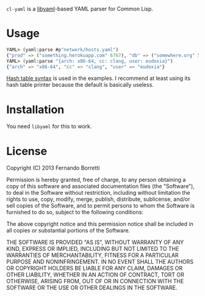 `cl-yaml` is a [libyaml](http://pyyaml.org/wiki/LibYAML)-based YAML parser for Common Lisp.

# Usage

```lisp
YAML> (yaml:parse #p"network/hosts.yaml")
{"prod" => ("something.herokuapp.com" 6767), "db" => ("somewhere.org" 5432)}
YAML> (yaml:parse "{arch: x86-64, cc: clang, user: eudoxia}")
{"arch" => "x86-64", "cc" => "clang", "user" => "eudoxia"}

```

[Hash table syntax](http://frank.kank.net/essays/hash.html) is used in the examples. I recommend at least using its hash table printer because the default is basically useless.

# Installation

You need `libyaml` for this to work.

# License

Copyright (C) 2013 Fernando Borretti

Permission is hereby granted, free of charge, to any person obtaining a copy of this software and associated documentation files (the "Software"), to deal in the Software without restriction, including without limitation the rights to use, copy, modify, merge, publish, distribute, sublicense, and/or sell copies of the Software, and to permit persons to whom the Software is furnished to do so, subject to the following conditions:

The above copyright notice and this permission notice shall be included in all copies or substantial portions of the Software.

THE SOFTWARE IS PROVIDED "AS IS", WITHOUT WARRANTY OF ANY KIND, EXPRESS OR IMPLIED, INCLUDING BUT NOT LIMITED TO THE WARRANTIES OF MERCHANTABILITY, FITNESS FOR A PARTICULAR PURPOSE AND NONINFRINGEMENT. IN NO EVENT SHALL THE AUTHORS OR COPYRIGHT HOLDERS BE LIABLE FOR ANY CLAIM, DAMAGES OR OTHER LIABILITY, WHETHER IN AN ACTION OF CONTRACT, TORT OR OTHERWISE, ARISING FROM, OUT OF OR IN CONNECTION WITH THE SOFTWARE OR THE USE OR OTHER DEALINGS IN THE SOFTWARE.
